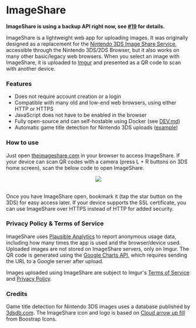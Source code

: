 # ImageShare

**ImageShare is using a backup API right now, see [#19](https://github.com/corbindavenport/imageshare/issues/19) for details.**

ImageShare is a lightweight web app for uploading images. It was originally designed as a replacement for the [Nintendo 3DS Image Share Service](https://web.archive.org/web/20170822055326/https://www.nintendo.com/3ds/image-share), accessible through the Nintendo 3DS/2DS Browser, but it also works on many other basic/legacy web browsers. When you select an image with ImageShare, it is uploaded to [Imgur](https://imgur.com) and presented as a QR code to scan with another device.

### Features

- Does not require account creation or a login
- Compatible with many old and low-end web browsers, using either HTTP or HTTPS
- JavaScript does not have to be enabled in the browser
- Fully open-source and can self-hostable using Docker (see [DEV.md](DEV.md))
- Automatic game title detection for Nintendo 3DS uploads ([example](https://imgur.com/4Fb4HI6))

### How to use

Just open [theimageshare.com](http://theimageshare.com/) in your browser to access ImageShare. If your device can scan QR codes with a camera (press L + R buttons on 3DS home screen), scan the below code to open ImageShare.

<div align="center"><img src="https://i.imgur.com/CwnqTbp.png" /></div><br>

Once you have ImageShare open, bookmark it (tap the star button on the 3DS) for easy access later. If your device supports the SSL certificate, you can use ImageShare over HTTPS instead of HTTP for added security.

### Privacy Policy & Terms of Service

ImageShare uses [Plausible Analytics](https://plausible.io) to report anonymous usage data, including how many times the app is used and the browser/device used. Uploaded images are not stored on ImageShare servers, only on Imgur. The QR code is generated using the [Google Charts API](https://developers.google.com/chart/infographics/docs/qr_codes), which requires sending the URL to a Google server after upload.

Images uploaded using ImageShare are subject to Imgur's [Terms of Service](https://imgur.com/tos) and [Privacy Policy](https://imgur.com/privacy).

### Credits

Game title detection for Nintendo 3DS images uses a database published by [3dsdb.com](http://3dsdb.com/). The ImageShare icon and logo is based on [Cloud arrow up fill](https://icons.getbootstrap.com/icons/cloud-arrow-up-fill/) from Boostrap Icons.
